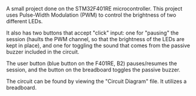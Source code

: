 A small project done on the STM32F401RE microcontroller. This project uses
Pulse-Width Modulation (PWM) to control the brightness of two different LEDs.

It also has two buttons that accept "click" input: one for "pausing" the session
(haults the PWM channel, so that the brightness of the LEDs are kept in place),
and one for toggling the sound that comes from the passive buzzer included in the
circuit.

The user button (blue button on the F401RE, B2) pauses/resumes the session,
and the button on the breadboard toggles the passive buzzer.

The circuit can be found by viewing the "Circuit Diagram" file. It utilizes a breadboard.
